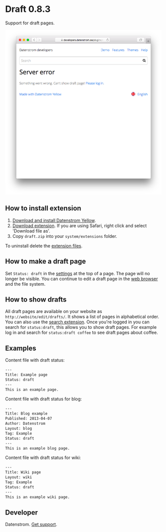 Draft 0.8.3
===========
Support for draft pages.

<p align="center"><img src="draft-screenshot.png?raw=true" alt="Screenshot"></p>

## How to install extension

1. [Download and install Datenstrom Yellow](https://github.com/datenstrom/yellow/).
2. [Download extension](https://github.com/datenstrom/yellow-extensions/raw/master/zip/draft.zip). If you are using Safari, right click and select 'Download file as'.
3. Copy `draft.zip` into your `system/extensions` folder.

To uninstall delete the [extension files](extension.ini).

## How to make a draft page

Set `Status: draft` in the [settings](https://github.com/datenstrom/yellow-extensions/tree/master/features/core#settings) at the top of a page. The page will no longer be visible. You can continue to edit a draft page in the [web browser](https://github.com/datenstrom/yellow-extensions/tree/master/features/edit) and the file system.

## How to show drafts

All draft pages are available on your website as `http://website/edit/drafts/`. It shows a list of pages in alphabetical order. You can also use the [search extension](https://github.com/datenstrom/yellow-extensions/tree/master/features/search). Once you're logged in you can search for `status:draft`, this allows you to show draft pages. For example log in and search for `status:draft coffee` to see draft pages about coffee. 

## Examples

Content file with draft status:

    ---
    Title: Example page
    Status: draft
    ---
    This is an example page.

Content file with draft status for blog:

    ---
    Title: Blog example
    Published: 2013-04-07
    Author: Datenstrom
    Layout: blog
    Tag: Example
    Status: draft
    ---
    This is an example blog page.
 
Content file with draft status for wiki:

    ---
    Title: Wiki page
    Layout: wiki
    Tag: Example
    Status: draft
    ---
    This is an example wiki page.

## Developer

Datenstrom. [Get support](https://extensions.datenstrom.se/help/).
